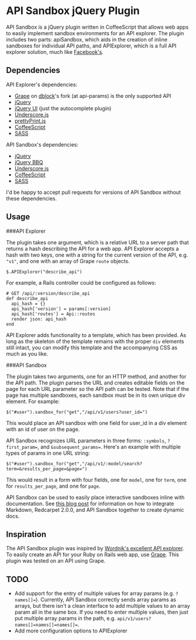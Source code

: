API Sandbox jQuery Plugin
=========================

API Sandbox is a jQuery plugin written in CoffeeScript that allows web apps to easily implement sandbox environments for an API explorer. The plugin includes two parts: apiSandbox, which aids in the creation of inline sandboxes for individual API paths, and APIExplorer, which is a full API explorer solution, much like [Facebook's](https://developers.facebook.com/tools/explorer/).

Dependencies
------------

API Explorer's dependencies:

 * [Grape](https://github.com/dblock/grape/tree/api-params) on [dblock](https://github.com/dblock)'s fork (at api-params) is the only supported API
 * [jQuery](http://jquery.com/)
 * [jQuery UI](http://jqueryui.com/download) (just the autocomplete plugin)
 * [Underscore.js](http://documentcloud.github.com/underscore/)
 * [prettyPrint.js](https://github.com/jamespadolsey/prettyPrint.js)
 * [CoffeeScript](http://jashkenas.github.com/coffee-script/)
 * [SASS](http://sass-lang.com/)

API Sandbox's dependencies:

 * [jQuery](http://jquery.com/)
 * [jQuery BBQ](http://benalman.com/projects/jquery-bbq-plugin/)
 * [Underscore.js](http://documentcloud.github.com/underscore/)
 * [CoffeeScript](http://jashkenas.github.com/coffee-script/)
 * [SASS](http://sass-lang.com/)
 
I'd be happy to accept pull requests for versions of API Sandbox without these dependencies.

Usage
-----

###API Explorer

The plugin takes one argument, which is a relative URL to a server path that returns a hash describing the API for a web app. API Explorer accepts a hash with two keys, one with a string for the current version of the API, e.g. `"v1"`, and one with an array of Grape `route` objects.

    $.APIExplorer("describe_api")

For example, a Rails controller could be configured as follows:

    # GET /api/:version/describe_api
    def describe_api
      api_hash = {}
      api_hash['version'] = params[:version]
      api_hash['routes'] = Api::routes
      render json: api_hash
    end
    
API Explorer adds functionality to a template, which has been provided. As long as the skeleton of the template remains with the proper `div` elements still intact, you can modify this template and the accompanying CSS as much as you like.

###API Sandbox

The plugin takes two arguments, one for an HTTP method, and another for the API path. The plugin parses the URL and creates editable fields on the page for each URL parameter so the API path can be tested. Note that if the page has multiple sandboxes, each sandbox must be in its own unique div element.  For example:

    $("#user").sandbox_for("get","/api/v1/users?user_id=")

This would place an API sandbox with one field for user_id in a div element with an id of user on the page.

API Sandbox recognizes URL parameters in three forms: `:symbols`, `?first_param=`, and `&subsequent_params=`. Here's an example with multiple types of params in one URL string:

    $("#user").sandbox_for("get","/api/v1/:model/search?term=&results_per_page=&page=")

This would result in a form with four fields, one for `model`, one for `term`, one for `results_per_page`, and one for `page`.

API Sandbox can be used to easily place interactive sandboxes inline with documentation. See [this blog post](http://mattmcnierney.wordpress.com/2011/08/18/embedding-api-sandboxes-in-documentation/) for information on how to integrate Markdown, Redcarpet 2.0.0, and API Sandbox together to create dynamic docs.

Inspiration
-----------

The API Sandbox plugin was inspired by [Wordnik's excellent API explorer](http://developer.wordnik.com/docs). To easily create an API for your Ruby on Rails web app, use [Grape](https://github.com/intridea/grape). This plugin was tested on an API using Grape.

TODO
----

* Add support for the entry of multiple values for array params (e.g. `?names[]=`). Currently, API Sandbox correctly sends array params as arrays, but there isn't a clean interface to add multiple values to an array param all in the same box. If you need to enter multiple values, then just put multiple array params in the path, e.g. `api/v1/users?names[]=names[]=names[]=`.
* Add more configuration options to APIExplorer